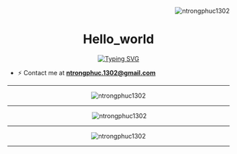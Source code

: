 <p align="right"><img src="https://komarev.com/ghpvc/?username=ntrongphuc1302&label=Visistors&color=ff0e0e&style=plastic" alt="ntrongphuc1302" /></p>

<h1 align="center">Hello_world</h1>

<p align="center"><a href="https://git.io/typing-svg"><img src="https://readme-typing-svg.demolab.com?font=Fira+Code&pause=1000&color=e6edf3&center=true&vCenter=true&random=false&width=435&lines=Hello+there!;I'm+Peter;a+passionate+developer" alt="Typing SVG" /></a></p>

- ⚡ Contact me at **ntrongphuc.1302@gmail.com**

---

<p align="center"><img src="https://novatorem-eta-sage.vercel.app/api/spotify?background_color=0d1117&border_color=ffffff" alt="ntrongphuc1302" /></p>

---

<p align="center">&nbsp;<img src="https://github-readme-stats.vercel.app/api?username=ntrongphuc1302&show_icons=true&theme=dark&cache_seconds=60&locale=en" alt="ntrongphuc1302" /></p>

---

<p align="center"><img src="https://github-readme-stats.vercel.app/api/top-langs?username=ntrongphuc1302&show_icons=true&theme=dark&cache_seconds=60&locale=en&layout=compact" alt="ntrongphuc1302" /></p>

---
